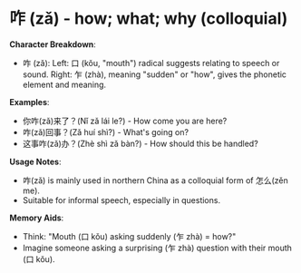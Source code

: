 # **咋 (zǎ) - how; what; why (colloquial)**

**Character Breakdown**:  
- 咋 (zǎ): Left: 口 (kǒu, "mouth") radical suggests relating to speech or sound. Right: 乍 (zhà), meaning "sudden" or "how", gives the phonetic element and meaning.

**Examples**:  
- 你咋(zǎ)来了？(Nǐ zǎ lái le?) - How come you are here?  
- 咋(zǎ)回事？(Zǎ huí shì?) - What's going on?  
- 这事咋(zǎ)办？(Zhè shì zǎ bàn?) - How should this be handled?

**Usage Notes**:  
- 咋(zǎ) is mainly used in northern China as a colloquial form of 怎么(zěn me).  
- Suitable for informal speech, especially in questions.

**Memory Aids**:  
- Think: "Mouth (口 kǒu) asking suddenly (乍 zhà) = how?"  
- Imagine someone asking a surprising (乍 zhà) question with their mouth (口 kǒu).